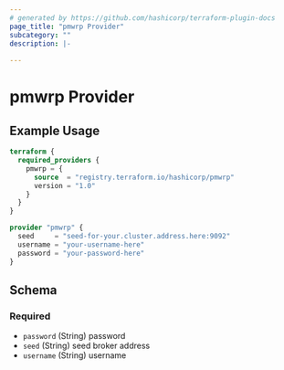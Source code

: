 ```yaml
---
# generated by https://github.com/hashicorp/terraform-plugin-docs
page_title: "pmwrp Provider"
subcategory: ""
description: |-
  
---
```


# pmwrp Provider



## Example Usage

```terraform
terraform {
  required_providers {
    pmwrp = {
      source  = "registry.terraform.io/hashicorp/pmwrp"
      version = "1.0"
    }
  }
}

provider "pmwrp" {
  seed     = "seed-for-your.cluster.address.here:9092"
  username = "your-username-here"
  password = "your-password-here"
}
```

<!-- schema generated by tfplugindocs -->
## Schema

### Required

- `password` (String) password
- `seed` (String) seed broker address
- `username` (String) username
